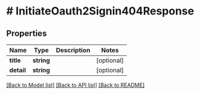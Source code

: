 # # InitiateOauth2Signin404Response

## Properties

Name | Type | Description | Notes
------------ | ------------- | ------------- | -------------
**title** | **string** |  | [optional]
**detail** | **string** |  | [optional]

[[Back to Model list]](../../README.md#models) [[Back to API list]](../../README.md#endpoints) [[Back to README]](../../README.md)
